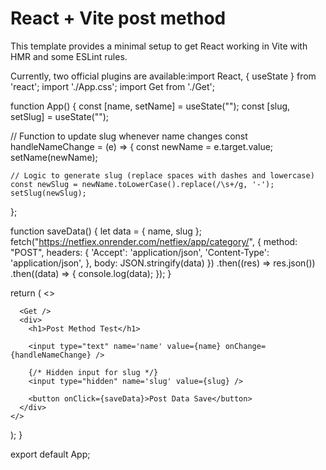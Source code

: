 # React + Vite post method

This template provides a minimal setup to get React working in Vite with HMR and some ESLint rules.

Currently, two official plugins are available:import React, { useState } from 'react';
import './App.css';
import Get from './Get';

function App() {
  const [name, setName] = useState("");
  const [slug, setSlug] = useState("");

  // Function to update slug whenever name changes
  const handleNameChange = (e) => {
    const newName = e.target.value;
    setName(newName);

    // Logic to generate slug (replace spaces with dashes and lowercase)
    const newSlug = newName.toLowerCase().replace(/\s+/g, '-');
    setSlug(newSlug);
  };

  function saveData() {
    let data = { name, slug };
    fetch("https://netfiex.onrender.com/netfiex/app/category/", {
      method: "POST",
      headers: {
        'Accept': 'application/json',
        'Content-Type': 'application/json',
      },
      body: JSON.stringify(data)
    })
      .then((res) => res.json())
      .then((data) => {
        console.log(data);
      });
  }

  return (
    <>

      <Get />
      <div>
        <h1>Post Method Test</h1>

        <input type="text" name='name' value={name} onChange={handleNameChange} />
        
        {/* Hidden input for slug */}
        <input type="hidden" name='slug' value={slug} />

        <button onClick={saveData}>Post Data Save</button>
      </div>
    </>
  );
}

export default App;
